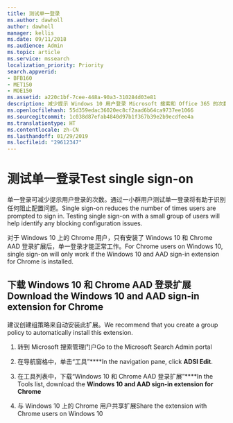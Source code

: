 ```yaml
---
title: 测试单一登录
ms.author: dawholl
author: dawholl
manager: kellis
ms.date: 09/11/2018
ms.audience: Admin
ms.topic: article
ms.service: mssearch
localization_priority: Priority
search.appverid:
- BFB160
- MET150
- MOE150
ms.assetid: a220c1bf-7cee-448a-90a3-310284d03e81
description: 减少提示 Windows 10 用户登录 Microsoft 搜索和 Office 365 的次数
ms.openlocfilehash: 55d359edac36020ec8cf2aad6b64ca9737ee1066
ms.sourcegitcommit: 1c038d87efab4840d97b1f367b39e2b9ecdfee4a
ms.translationtype: HT
ms.contentlocale: zh-CN
ms.lasthandoff: 01/29/2019
ms.locfileid: "29612347"
---
```

# <a name="test-single-sign-on"></a><span data-ttu-id="c3b7e-103">测试单一登录</span><span class="sxs-lookup"><span data-stu-id="c3b7e-103">Test single sign-on</span></span>

<span data-ttu-id="c3b7e-p101">单一登录可减少提示用户登录的次数。通过一小群用户测试单一登录将有助于识别任何阻止配置问题。</span><span class="sxs-lookup"><span data-stu-id="c3b7e-p101">Single sign-on reduces the number of times users are prompted to sign in. Testing single sign-on with a small group of users will help identify any blocking configuration issues.</span></span> 
  
<span data-ttu-id="c3b7e-106">对于 Windows 10 上的 Chrome 用户，只有安装了 Windows 10 和 Chrome AAD 登录扩展后，单一登录才能正常工作。</span><span class="sxs-lookup"><span data-stu-id="c3b7e-106">For Chrome users on Windows 10, single sign-on will only work if the Windows 10 and AAD sign-in extension for Chrome is installed.</span></span> 
  
## <a name="download-the-windows-10-and-aad-sign-in-extension-for-chrome"></a><span data-ttu-id="c3b7e-107">下载 Windows 10 和 Chrome AAD 登录扩展</span><span class="sxs-lookup"><span data-stu-id="c3b7e-107">Download the Windows 10 and AAD sign-in extension for Chrome</span></span>

<span data-ttu-id="c3b7e-108">建议创建组策略来自动安装此扩展。</span><span class="sxs-lookup"><span data-stu-id="c3b7e-108">We recommend that you create a group policy to automatically install this extension.</span></span>
  
1. <span data-ttu-id="c3b7e-109">转到 Microsoft 搜索管理门户</span><span class="sxs-lookup"><span data-stu-id="c3b7e-109">Go to the Microsoft Search Admin portal</span></span>
    
2. <span data-ttu-id="c3b7e-110">在导航窗格中，单击“工具”\*\*\*\*</span><span class="sxs-lookup"><span data-stu-id="c3b7e-110">In the navigation pane, click **ADSI Edit**.</span></span>
    
3. <span data-ttu-id="c3b7e-111">在工具列表中，下载“Windows 10 和 Chrome AAD 登录扩展”\*\*\*\*</span><span class="sxs-lookup"><span data-stu-id="c3b7e-111">In the Tools list, download the **Windows 10 and AAD sign-in extension for Chrome**</span></span>
    
4. <span data-ttu-id="c3b7e-112">与 Windows 10 上的 Chrome 用户共享扩展</span><span class="sxs-lookup"><span data-stu-id="c3b7e-112">Share the extension with Chrome users on Windows 10</span></span>

  


